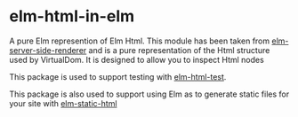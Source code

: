 # elm-html-in-elm


A pure Elm represention of Elm Html. This module has been taken from [elm-server-side-renderer](https://github.com/eeue56/elm-server-side-renderer) and is a pure representation of the Html structure used by VirtualDom. It is designed to allow you to inspect Html nodes

This package is used to support testing with [elm-html-test](http://package.elm-lang.org/packages/eeue56/elm-html-test/latest).

This package is also used to support using Elm as to generate static files for
your site with [elm-static-html](https://github.com/eeue56/elm-static-html)
